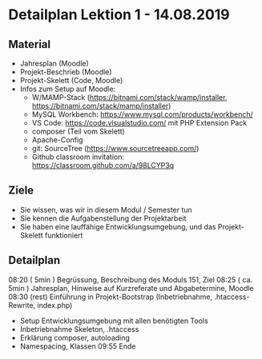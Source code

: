 Detailplan Lektion 1 - 14.08.2019
===========================================

Material
--------

* Jahresplan (Moodle)
* Projekt-Beschrieb (Moodle)
* Projekt-Skelett (Code, Moodle)
* Infos zum Setup auf Moodle:
  * W/MAMP-Stack (https://bitnami.com/stack/wamp/installer, https://bitnami.com/stack/mamp/installer)
  * MySQL Workbench: https://www.mysql.com/products/workbench/
  * VS Code: https://code.visualstudio.com/ mit PHP Extension Pack
  * composer (Teil vom Skelett)
  * Apache-Config
  * git: SourceTree (https://www.sourcetreeapp.com/)
  * Github classroom invitation: https://classroom.github.com/a/98LCYP3q

Ziele
-----

* Sie wissen, was wir in diesem Modul / Semester tun
* Sie kennen die Aufgabenstellung der Projektarbeit
* Sie haben eine lauffähige Entwicklungsumgebung, und das Projekt-Skelett funktioniert

Detailplan
----------

08:20 ( 5min )      Begrüssung, Beschreibung des Moduls 151, Ziel
08:25 ( ca. 5min )  Jahresplan, Hinweise auf Kurzreferate und Abgabetermine, Moodle
08:30 (rest)        Einführung in Projekt-Bootstrap (Inbetriebnahme, .htaccess-Rewrite, index.php)
  * Setup Entwicklungsumgebung mit allen benötigten Tools
  * Inbetriebnahme Skeleton, .htaccess
  * Erklärung composer, autoloading
  * Namespacing, Klassen
09:55 Ende

